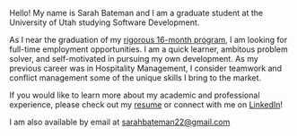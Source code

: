 Hello! My name is Sarah Bateman and I am a graduate student at the University of Utah studying Software Development.

As I near the graduation of my [rigorous 16-month program](https://msd.utah.edu/), I am looking for full-time employment opportunities. I am a quick learner, ambitous problem solver, and self-motivated in pursuing my own development. As my previous career was in Hospitality Management, I consider teamwork and conflict management some of the unique skills I bring to the market. 

If you would like to learn more about my academic and professional experience, please check out my [resume](https://github.com/SarahBateman22/SarahBateman22/blob/main/Resume/Bateman_Resume.pdf) or connect with me on [LinkedIn](https://www.linkedin.com/in/sarah-bateman-281711193/)!

I am also available by email at sarahbateman22@gmail.com

